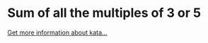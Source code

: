 Sum of all the multiples of 3 or 5
=
[Get more information about kata...](https://www.codewars.com//kata/57f36495c0bb25ecf50000e7)